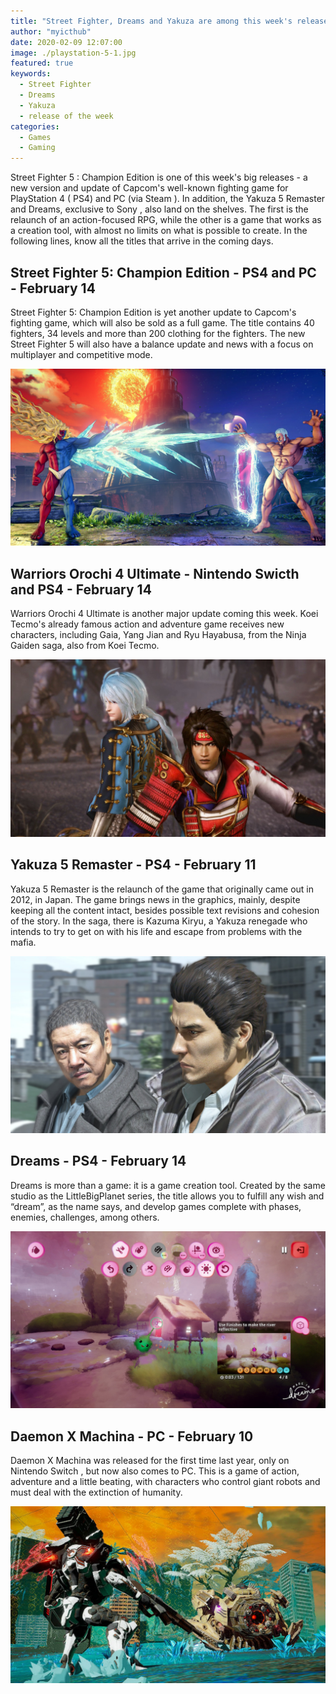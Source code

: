 ```yaml
---
title: "Street Fighter, Dreams and Yakuza are among this week's releases"
author: "myicthub"
date: 2020-02-09 12:07:00
image: ./playstation-5-1.jpg
featured: true
keywords:
  - Street Fighter
  - Dreams
  - Yakuza
  - release of the week
categories:
  - Games
  - Gaming
---
```


Street Fighter 5 : Champion Edition is one of this week's big releases - a new version and update of Capcom's well-known fighting game for PlayStation 4 ( PS4) and PC (via Steam ). In addition, the Yakuza 5 Remaster and Dreams, exclusive to Sony , also land on the shelves. The first is the relaunch of an action-focused RPG, while the other is a game that works as a creation tool, with almost no limits on what is possible to create. In the following lines, know all the titles that arrive in the coming days.

## Street Fighter 5: Champion Edition - PS4 and PC - February 14

Street Fighter 5: Champion Edition is yet another update to Capcom's fighting game, which will also be sold as a full game. The title contains 40 fighters, 34 levels and more than 200 clothing for the fighters. The new Street Fighter 5 will also have a balance update and news with a focus on multiplayer and competitive mode.

![street fighter 5](./image.jpg)

## Warriors Orochi 4 Ultimate - Nintendo Swicth and PS4 - February 14

Warriors Orochi 4 Ultimate is another major update coming this week. Koei Tecmo's already famous action and adventure game receives new characters, including Gaia, Yang Jian and Ryu Hayabusa, from the Ninja Gaiden saga, also from Koei Tecmo.

![Warriors Orochi 4](./ss.jpg)

## Yakuza 5 Remaster - PS4 - February 11

Yakuza 5 Remaster is the relaunch of the game that originally came out in 2012, in Japan. The game brings news in the graphics, mainly, despite keeping all the content intact, besides possible text revisions and cohesion of the story. In the saga, there is Kazuma Kiryu, a Yakuza renegade who intends to try to get on with his life and escape from problems with the mafia.

![Yakuza 5 Remaster](./yakuza-5.jpg)

## Dreams - PS4 - February 14

Dreams is more than a game: it is a game creation tool. Created by the same studio as the LittleBigPlanet series, the title allows you to fulfill any wish and “dream”, as the name says, and develop games complete with phases, enemies, challenges, among others.

![Dreams](./dreams.jfif)

## Daemon X Machina - PC - February 10

Daemon X Machina was released for the first time last year, only on Nintendo Switch , but now also comes to PC. This is a game of action, adventure and a little beating, with characters who control giant robots and must deal with the extinction of humanity.

![Daemon X Machina](./daemon-x.jpg)
